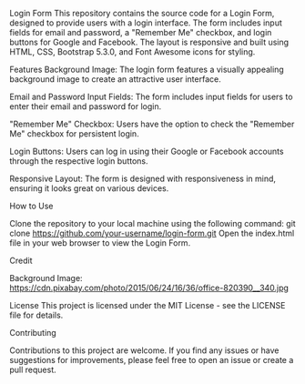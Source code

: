 Login Form
This repository contains the source code for a Login Form, designed to provide users with a login interface. The form includes input fields for email and password, a "Remember Me" checkbox, and login buttons for Google and Facebook. The layout is responsive and built using HTML, CSS, Bootstrap 5.3.0, and Font Awesome icons for styling.

Features
Background Image: The login form features a visually appealing background image to create an attractive user interface.

Email and Password Input Fields: The form includes input fields for users to enter their email and password for login.

"Remember Me" Checkbox: Users have the option to check the "Remember Me" checkbox for persistent login.

Login Buttons: Users can log in using their Google or Facebook accounts through the respective login buttons.

Responsive Layout: The form is designed with responsiveness in mind, ensuring it looks great on various devices.

How to Use

Clone the repository to your local machine using the following command:
git clone https://github.com/your-username/login-form.git
Open the index.html file in your web browser to view the Login Form.

Credit

Background Image: https://cdn.pixabay.com/photo/2015/06/24/16/36/office-820390__340.jpg

License
This project is licensed under the MIT License - see the LICENSE file for details.

Contributing

Contributions to this project are welcome. If you find any issues or have suggestions for improvements, please feel free to open an issue or create a pull request.

